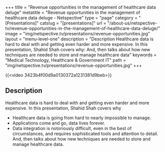 +++
title = "Revenue opportunities in the management of healthcare data deluge"
metatitle = "Revenue opportunities in the management of healthcare data deluge - Netspective"
type = "page"
category = "[Presentations]"
catslug = "[presentations]"
url = "/about-us/netspective-tv/revenue-opportunities-in-the-management-of-healthcare-data-deluge/"
image = "img/netspective.tv/presentations/revenue-opportunities.jpg"
layout = "menu-level-one"
description = "Description Healthcare data is hard to deal with and getting even harder and more expensive. In this presentation, Shahid Shah covers why: And, then talks about how new techniques are needed to store and manage healthcare data"
keywords = "Medical Technology, Healthcare & Government IT"
path = "img/netspective.tv/presentations/revenue-opportunities.jpg"
+++

{{<video 3423b4f00d9a0130372a1231381d9beb>}}

## Description
Healthcare data is hard to deal with and getting even harder and more expensive. In this presentation, Shahid Shah covers why

* Healthcare data is going from hard to nearly impossible to manage.
* Applications come and go, data lives forever.
* Data integration is notoriously difficult, even in the best of circumstances, and requires sophisticated tools and attention to detail.
And, then talks about how new techniques are needed to store and manage healthcare data.